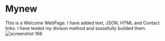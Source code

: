 # Mynew
This is a Welcome WebPage.
I have added text, JSON, HTML and Contact links.
I have tested my divison method and sussefully builded them.
![screenshot 166](https://user-images.githubusercontent.com/43051267/52507596-9af0e980-2bb7-11e9-9638-2e781ce82582.png)
